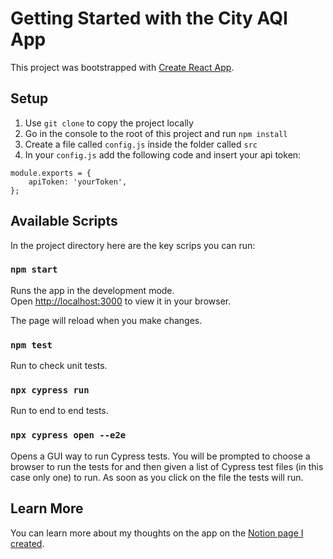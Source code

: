 # Getting Started with the City AQI App

This project was bootstrapped with [Create React App](https://github.com/facebook/create-react-app).

## Setup

1. Use `git clone` to copy the project locally
2. Go in the console to the root of this project and run `npm install`
3. Create a file called `config.js` inside the folder called `src`
4. In your `config.js` add the following code and insert your api token:
```
module.exports = {
    apiToken: 'yourToken',
};
```

## Available Scripts

In the project directory here are the key scrips you can run:

### `npm start`

Runs the app in the development mode.\
Open [http://localhost:3000](http://localhost:3000) to view it in your browser.

The page will reload when you make changes.

### `npm test`

Run to check unit tests. 

### `npx cypress run`

Run to end to end tests.

### `npx cypress open --e2e`

Opens a GUI way to run Cypress tests. You will be prompted to choose a browser to run the tests for and then given a list of Cypress test files (in this case only one) to run. As soon as you click on the file the tests will run.

## Learn More

You can learn more about my thoughts on the app on the [Notion page I created](https://harvest-dry-652.notion.site/City-AQI-App-Information-Highlights-6d50656abb1949078c567a234f920aa5).
